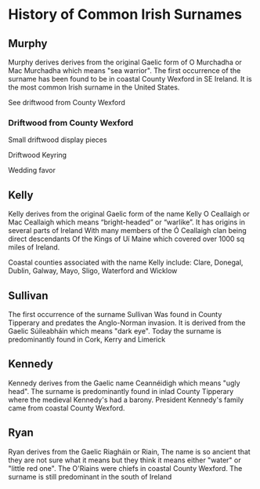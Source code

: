 # History of Common Irish Surnames

## Murphy
Murphy derives derives from the original
 Gaelic form of O Murchadha or
 Mac Murchadha which means "sea warrior". 
The first
occurrence of the surname has been found to be
 in coastal County Wexford in SE Ireland. 
 It is the most common Irish surname in the 
United States.

See driftwood from County Wexford

### Driftwood from County Wexford

Small driftwood display pieces

Driftwood Keyring

Wedding favor


## Kelly


Kelly derives from the original Gaelic form of the name Kelly
O Ceallaigh or Mac Ceallaigh which means 
“bright-headed” or “warlike”. It has
 origins in several parts of Ireland 
With many members of the Ó Ceallaigh clan being
 direct descendants
 Of the Kings of Uí Maine which covered over
 1000 sq miles of Ireland.

Coastal counties associated with the name
 Kelly include: Clare, Donegal, Dublin, Galway, Mayo, Sligo,
 Waterford and Wicklow

## Sullivan

The first occurrence of the surname Sullivan 
Was found in County Tipperary and predates the
Anglo-Norman invasion. It is derived from the
Gaelic Súileabháin which means "dark eye". 
Today the surname is predominantly found in 
Cork, Kerry and Limerick 

## Kennedy

Kennedy  derives from the Gaelic name 
Ceannéidigh which means "ugly head". The 
surname is predominantly found in inlad County Tipperary 
where the medieval Kennedy's had a barony.
President Kennedy's family came from coastal County
 Wexford.

## Ryan
Ryan derives from the Gaelic Riagháin or Riain,
The name is so ancient that they are not sure 
what it means but they think it means either 
"water" or "little red one". The O'Riains were
chiefs in coastal County Wexford. The surname is
still predominant in the south of Ireland

